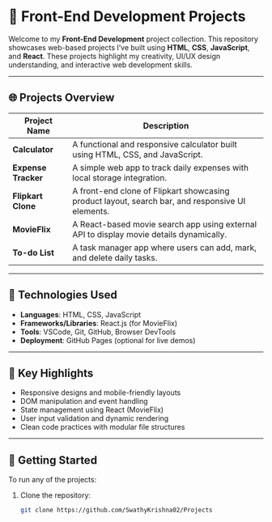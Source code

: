 # 🎨 Front-End Development Projects

Welcome to my **Front-End Development** project collection. This repository showcases web-based projects I’ve built using **HTML**, **CSS**, **JavaScript**, and **React**. These projects highlight my creativity, UI/UX design understanding, and interactive web development skills.

---

## 🌐 Projects Overview

| Project Name | Description |
|--------------|-------------|
| **Calculator** | A functional and responsive calculator built using HTML, CSS, and JavaScript. |
| **Expense Tracker** | A simple web app to track daily expenses with local storage integration. |
| **Flipkart Clone** | A front-end clone of Flipkart showcasing product layout, search bar, and responsive UI elements. |
| **MovieFlix** | A React-based movie search app using external API to display movie details dynamically. |
| **To-do List** | A task manager app where users can add, mark, and delete daily tasks. |

---

## 🧰 Technologies Used

- **Languages**: HTML, CSS, JavaScript
- **Frameworks/Libraries**: React.js (for MovieFlix)
- **Tools**: VSCode, Git, GitHub, Browser DevTools
- **Deployment**: GitHub Pages (optional for live demos)

---

## 📌 Key Highlights

- Responsive designs and mobile-friendly layouts  
- DOM manipulation and event handling  
- State management using React (MovieFlix)  
- User input validation and dynamic rendering  
- Clean code practices with modular file structures  

---

## 🚀 Getting Started

To run any of the projects:

1. Clone the repository:
   ```bash
   git clone https://github.com/SwathyKrishna02/Projects
